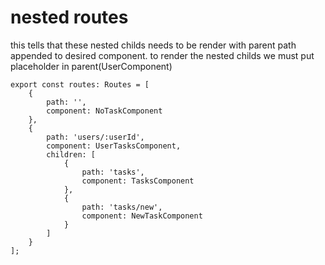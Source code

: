 # nested routes

this tells that these nested childs needs to be render with parent path appended to desired component.  to render the nested childs we must put placeholder in parent(UserComponent)
```TS
export const routes: Routes = [
    {
        path: '',
        component: NoTaskComponent
    },
    { 
        path: 'users/:userId', 
        component: UserTasksComponent,
        children: [
            {
                path: 'tasks',
                component: TasksComponent
            },
            {
                path: 'tasks/new',
                component: NewTaskComponent
            }
        ] 
    }
];
```
